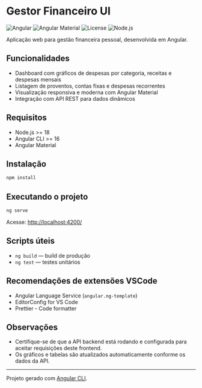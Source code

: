 # Gestor Financeiro UI

![Angular](https://img.shields.io/badge/angular-%23DD0031.svg?style=flat&logo=angular&logoColor=white)
![Angular Material](https://img.shields.io/badge/Angular%20Material-009688?style=flat&logo=angular&logoColor=white)
![License](https://img.shields.io/badge/license-MIT-green)
![Node.js](https://img.shields.io/badge/node-%23339933.svg?style=flat&logo=node.js&logoColor=white)

Aplicação web para gestão financeira pessoal, desenvolvida em Angular.

## Funcionalidades

- Dashboard com gráficos de despesas por categoria, receitas e despesas mensais
- Listagem de proventos, contas fixas e despesas recorrentes
- Visualização responsiva e moderna com Angular Material
- Integração com API REST para dados dinâmicos

## Requisitos

- Node.js >= 18
- Angular CLI >= 16
- Angular Material

## Instalação

```bash
npm install
```

## Executando o projeto

```bash
ng serve
```

Acesse: <http://localhost:4200/>

## Scripts úteis

- `ng build` — build de produção
- `ng test` — testes unitários

## Recomendações de extensões VSCode

- Angular Language Service (`angular.ng-template`)
- EditorConfig for VS Code
- Prettier - Code formatter

## Observações

- Certifique-se de que a API backend está rodando e configurada para aceitar requisições deste frontend.
- Os gráficos e tabelas são atualizados automaticamente conforme os dados da API.

---

Projeto gerado com [Angular CLI](https://github.com/angular/angular-cli).
